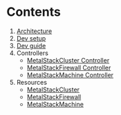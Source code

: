 # Contents

1. [Architecture](./architecture.md)
2. [Dev setup](./dev_setup.md)
3. [Dev guide](./dev_guide.md)
2. Controllers
    - [MetalStackCluster Controller](./controllers/MetalStackCluster_Controller.md)
    - [MetalStackFirewall Controller](./controllers/MetalStackFirewall_Controller.md)
    - [MetalStackMachine Controller](./controllers/MetalStackMachine_Controller.md)
3. Resources
    - [MetalStackCluster](./resources/MetalStackCluster.md)
    - [MetalStackFirewall](./resources/MetalStackFirewall.md)
    - [MetalStackMachine](./resources/MetalStackMachine.md)
